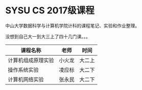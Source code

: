 # SYSU CS 2017级课程

中山大学数据科学与计算机学院计科的课程笔记、实验和作业整理。

没想到自己大一到大三上了四十几门课。。。



| 课程名称           | 老师   | 时间   |
| ------------------ | ------ | ------ |
| 计算机组成原理实验 | 小火龙 | 大二上 |
| 操作系统实验       | 凌应标 | 大二下 |
| 计算机网络实验     | 张永民 | 大二下 |

